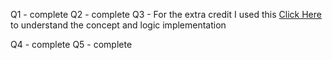 Q1 - complete
Q2 - complete
Q3 - 
For the extra credit I used this 
[Click Here](https://pythonnumericalmethods.studentorg.berkeley.edu/notebooks/chapter17.05-Newtons-Polynomial-Interpolation.html)
to understand the concept and logic implementation



Q4 - complete
Q5 - complete